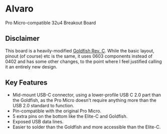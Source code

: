 # Alvaro
 Pro Micro-compatible 32u4 Breakout Board

## Disclaimer
This board is a heavily-modified [Goldfish Rev. C](https://github.com/staticintlucas/Goldfish). While the basic layout, pinout (of course) etc is the same, it uses 0603 components instead of 0402 and has some other changes, to the point where I feel justified calling it an entirely new design.

## Key Features
* Mid-mount USB-C connector, using a lower-profile USB C 2.0 part than the Goldfish, as the Pro Micro doesn't require anything more than the USB 2.0 standard to function.
* Pin-compatible with the original Pro Micro.
* 5 extra pins on the bottom like the Elite-C and Goldfish.
* Exposed USB data lines.
* Easier to solder than the Goldfish and more accessible than the Elite-C.